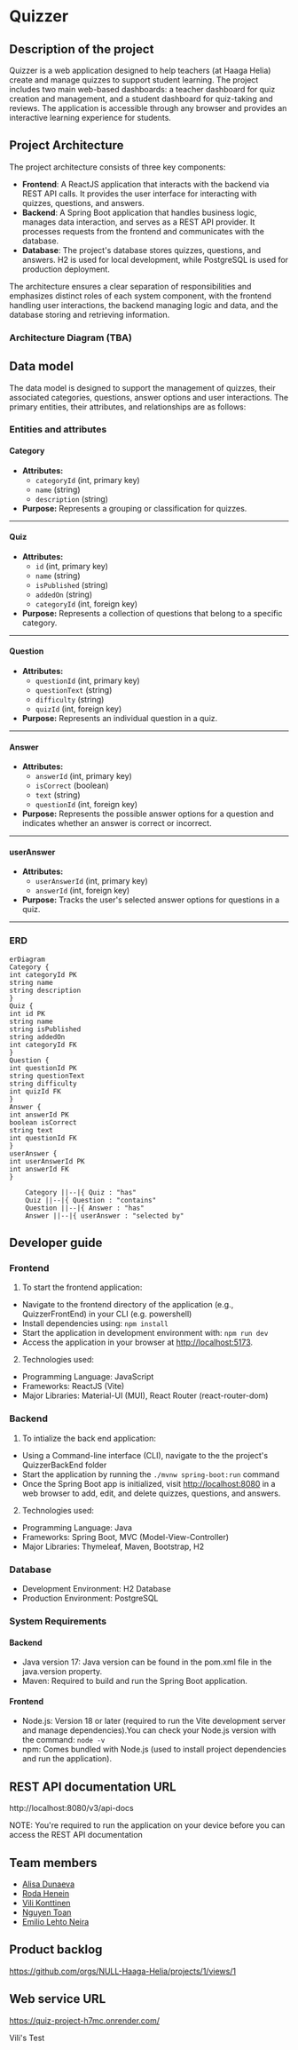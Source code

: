 # Quizzer

## Description of the project

Quizzer is a web application designed to help teachers (at Haaga Helia) create and manage quizzes to support student learning.
The project includes two main web-based dashboards: a teacher dashboard for quiz creation and management, and a student dashboard for quiz-taking and reviews.
The application is accessible through any browser and provides an interactive learning experience for students.

## Project Architecture

The project architecture consists of three key components:

- **Frontend**: A ReactJS application that interacts with the backend via REST API calls. It provides the user interface for interacting with quizzes, questions, and answers.
- **Backend**: A Spring Boot application that handles business logic, manages data interaction, and serves as a REST API provider. It processes requests from the frontend and communicates with the database.
- **Database**: The project's database stores quizzes, questions, and answers. H2 is used for local development, while PostgreSQL is used for production deployment.

The architecture ensures a clear separation of responsibilities and emphasizes distinct roles of each system component, with the frontend handling user interactions, the backend managing logic and data, and the database storing and retrieving information.

### Architecture Diagram (TBA)

## Data model

The data model is designed to support the management of quizzes, their associated categories, questions, answer options and user interactions. The primary entities, their attributes, and relationships are as follows:

### Entities and attributes

#### Category

- **Attributes:**
  - `categoryId` (int, primary key)
  - `name` (string)
  - `description` (string)
- **Purpose:** Represents a grouping or classification for quizzes.

---

#### Quiz

- **Attributes:**
  - `id` (int, primary key)
  - `name` (string)
  - `isPublished` (string)
  - `addedOn` (string)
  - `categoryId` (int, foreign key)
- **Purpose:** Represents a collection of questions that belong to a specific category.

---

#### Question

- **Attributes:**
  - `questionId` (int, primary key)
  - `questionText` (string)
  - `difficulty` (string)
  - `quizId` (int, foreign key)
- **Purpose:** Represents an individual question in a quiz.

---

#### Answer

- **Attributes:**
  - `answerId` (int, primary key)
  - `isCorrect` (boolean)
  - `text` (string)
  - `questionId` (int, foreign key)
- **Purpose:** Represents the possible answer options for a question and indicates whether an answer is correct or incorrect.

---

#### userAnswer

- **Attributes:**
  - `userAnswerId` (int, primary key)
  - `answerId` (int, foreign key)
- **Purpose:** Tracks the user's selected answer options for questions in a quiz.

---

### ERD

```mermaid
erDiagram
Category {
int categoryId PK
string name
string description
}
Quiz {
int id PK
string name
string isPublished
string addedOn
int categoryId FK
}
Question {
int questionId PK
string questionText
string difficulty
int quizId FK
}
Answer {
int answerId PK
boolean isCorrect
string text
int questionId FK
}
userAnswer {
int userAnswerId PK
int answerId FK
}

    Category ||--|{ Quiz : "has"
    Quiz ||--|{ Question : "contains"
    Question ||--|{ Answer : "has"
    Answer ||--|{ userAnswer : "selected by"
```

## Developer guide

### Frontend

1. To start the frontend application:

- Navigate to the frontend directory of the application (e.g., QuizzerFrontEnd) in your CLI (e.g. powershell)
- Install dependencies using: `npm install`
- Start the application in development environment with: `npm run dev`
- Access the application in your browser at <http://localhost:5173>.

2. Technologies used:

- Programming Language: JavaScript
- Frameworks: ReactJS (Vite)
- Major Libraries: Material-UI (MUI), React Router (react-router-dom)

### Backend

1. To intialize the back end application:

- Using a Command-line interface (CLI), navigate to the the project's QuizzerBackEnd folder
- Start the application by running the `./mvnw spring-boot:run` command
- Once the Spring Boot app is initialized, visit <http://localhost:8080> in a web browser to add, edit, and delete quizzes, questions, and answers.

2. Technologies used:

- Programming Language: Java
- Frameworks: Spring Boot, MVC (Model-View-Controller)
- Major Libraries: Thymeleaf, Maven, Bootstrap, H2

### Database

- Development Environment: H2 Database
- Production Environment: PostgreSQL

### System Requirements

#### Backend

- Java version 17: Java version can be found in the pom.xml file in the java.version property.
- Maven: Required to build and run the Spring Boot application.

#### Frontend

- Node.js: Version 18 or later (required to run the Vite development server and manage dependencies).You can check your Node.js version with the command: `node -v`
- npm: Comes bundled with Node.js (used to install project dependencies and run the application).

## REST API documentation URL

http://localhost:8080/v3/api-docs

NOTE: You're required to run the application on your device before you can access the REST API documentation

## Team members

- [Alisa Dunaeva](https://github.com/dunaevaalisa)
- [Roda Henein](https://github.com/hxrda)
- [Vili Konttinen](https://github.com/ViliKon)
- [Nguyen Toan](https://github.com/tnguyen3537)
- [Emilio Lehto Neira](https://github.com/emiliolehto)

## Product backlog

https://github.com/orgs/NULL-Haaga-Helia/projects/1/views/1

## Web service URL

https://quiz-project-h7mc.onrender.com/

Vili's Test
